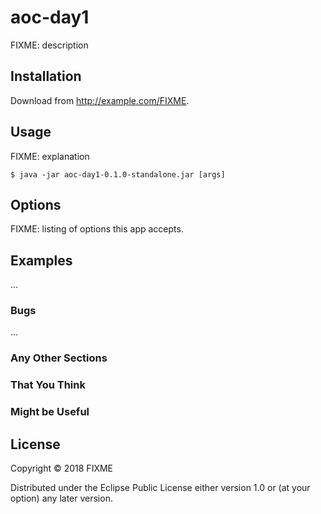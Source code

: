 # aoc-day1

FIXME: description

## Installation

Download from http://example.com/FIXME.

## Usage

FIXME: explanation

    $ java -jar aoc-day1-0.1.0-standalone.jar [args]

## Options

FIXME: listing of options this app accepts.

## Examples

...

### Bugs

...

### Any Other Sections
### That You Think
### Might be Useful

## License

Copyright © 2018 FIXME

Distributed under the Eclipse Public License either version 1.0 or (at
your option) any later version.
